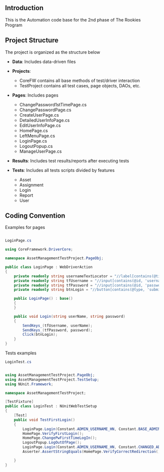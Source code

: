 ## Introduction

This is the Automation code base for the 2nd phase of The Rookies Program

## Project Structure

The project is organized as the structure below

- **Data**: Includes data-driven files
- **Projects**:
  - CoreFW contains all base methods of test/driver interaction
  - TestProject contains all test cases, page objects, DAOs, etc.
- **Pages**: Includes pages
  - ChangePassword1stTimePage.cs
  - ChangePasswordPage.cs
  - CreateUserPage.cs
  - DetailedUserInfoPage.cs
  - EditUserInfoPage.cs
  - HomePage.cs
  - LeftMenuPage.cs
  - LoginPage.cs
  - LogoutPopup.cs
  - ManageUserPage.cs

- **Results**: Includes test results/reports after executing tests
- **Tests**: Includes all tests scripts divided by features
  - Asset
  - Assignment
  - Login
  - Report
  - User

## Coding Convention

Examples for pages

```cs

LoginPage.cs

using CoreFramework.DriverCore;

namespace AssetManagementTestProject.PageObj;

public class LoginPage : WebDriverAction
{
    private readonly string usernameTextLocator = "//label[contains(@title, 'Username')]"; // for testing
    private readonly string tfUsername = "//input[contains(@id, 'username')]";
    private readonly string tfPassword = "//input[contains(@id, 'password')]";
    private readonly string btnLogin = "//button[contains(@type, 'submit')]";

    public LoginPage() : base()
    {
    }

    public void Login(string userName, string password)
    {
        SendKeys_(tfUsername, userName);
        SendKeys_(tfPassword, password);
        Click(btnLogin);
    }
}
```

Tests examples

```cs
LoginTest.cs


using AssetManagementTestProject.PageObj;
using AssetManagementTestProject.TestSetup;
using NUnit.Framework;

namespace AssetManagementTestProject;

[TestFixture]
public class LoginTest : NUnitWebTestSetup
{
    [Test]
    public void TestFirstLogin()
    {
        LoginPage.Login(Constant.ADMIN_USERNAME_HN, Constant.BASE_ADMIN_PASSWORD);
        HomePage.VerifyFirstLogin();
        HomePage.ChangePwFirstTimeLogIn();
        LogoutPopup.LogOutOfPage();
        LoginPage.Login(Constant.ADMIN_USERNAME_HN, Constant.CHANGED_ADMIN_PASSWORD);
        Asserter.AssertStringEquals(HomePage.VerifyCorrectRedirection(), Constant.BASE_URL);

    }
}
```
